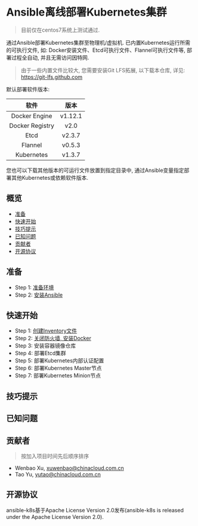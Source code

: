 # Ansible离线部署Kubernetes集群

> 目前仅在centos7系统上测试通过.

通过Ansible部署Kubernetes集群至物理机/虚拟机. 已内置Kubernetes运行所需的可执行文件, 如: Docker安装文件、Etcd可执行文件、Flannel可执行文件等, 部署过程全自动, 并且无需访问因特网.

> 由于一些内置文件比较大, 您需要安装Git LFS拓展, 以下载本仓库, 详见: https://git-lfs.github.com

默认部署软件版本:

| 软件  | 版本 |
| :---: | :---: |
| Docker Engine | v1.12.1 |
| Docker Registry | v2.0 |
| Etcd | v2.3.7 |
| Flannel | v0.5.3 |
| Kubernetes | v1.3.7 |

您也可以下载其他版本的可运行文件放置到指定目录中, 通过Ansible变量指定部署其他Kubernetes或依赖软件版本.

## 概览

* [准备](#准备)
* [快速开始](#快速开始)
* [技巧提示](#技巧提示)
* [已知问题](#已知问题)
* [贡献者](#贡献者)
* [开源协议](#开源协议)

## 准备

* Step 1: [准备环境](docs/ready-for-install/ENVIRONMENT.md)
* Step 2: [安装Ansible](docs/ready-for-install/ANSIBLE_INSTALLATION.md)


## 快速开始

* Step 1: [创建Inventory文件](docs/getting-started-guides/inventory.md)
* Step 2: [关闭防火墙, 安装Docker](docs/getting-started-guides/installdocker.md)
* Step 3: 安装容器镜像仓库
* Step 4: 部署Etcd集群
* Step 5: 部署Kubernetes内部认证配置
* Step 6: 部署Kubernetes Master节点
* Step 7: 部署Kubernetes Minion节点

## 技巧提示

## 已知问题

## 贡献者

> 按加入项目时间先后顺序排序

* Wenbao Xu, xuwenbao@chinacloud.com.cn
* Tao Yu, yutao@chinacloud.com.cn

## 开源协议

ansible-k8s基于Apache License Version 2.0发布(ansible-k8s is released under the Apache License Version 2.0).
